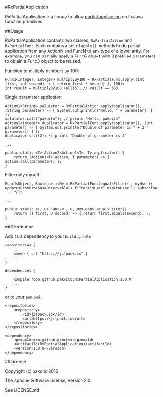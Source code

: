 #RxPartialApplication

RxPartialApplication is a library to allow [partial application](https://en.wikipedia.org/wiki/Partial_application) on RxJava function primitives.

##Usage

RxPartialApplication contains two classes, `RxPartialAction` and `RxPartialFunc`. Each contains a set of `apply()` methods to do partial application from any ActionN and FuncN to any type of a lower arity. For example, you can partially apply a Func6 object with 3 prefilled parameters to obtain a Func3 object to be reused.

Function to multiply numbers by 100:
```
Func1<Integer, Integer> multiplyBy100 = RxPartialFunc.apply((int first, int second) -> { return first * second; }, 100);
int result = multiplyBy100.call(5); // result == 500
```

Single parameter applicator:
```
Action1<String> salutator = RxPartialAction.apply(applicator(), (String parameter) -> { System.out.println("Hello, " + parameter); } );
salutator.call("pakoito"); // prints "Hello, pakoito"
Action1<Integer> duplicator = RxPartialFunc.apply(applicator(), (int parameter) -> { System.out.println("Double of parameter is " + 2 * parameter); } );
duplicator.call(2); // prints "Double of parameter is 4"

...

public static <T> Action2<Action1<T>, T> applicator() {
    return (Action1<T> action, T parameter) -> { action.call(parameter); };
}
```

Filter only myself:
```
Func1<Object, Boolean> isMe = RxPartialFunc(equalsFilter(), myUser);
updatesFromDatabaseObservable().filter(isUser).map(toUser()).subscribe(/* ... */);

...

public static <T, U> Func2<T, U, Boolean> equalsFilter() {
    return (T first, U second) -> { return first.equals(second); };
}
```

##Distribution

Add as a dependency to your `build.gradle`

    repositories {
        ...
        maven { url "https://jitpack.io" }
        ...
    }
    
    dependencies {
        ...
        compile 'com.github.pakoito:RxPartialApplication:1.0.0'
        ...
    }

or to your `pom.xml`

    <repositories>
        <repository>
            <id>jitpack.io</id>
            <url>https://jitpack.io</url>
        </repository>
    </repositories>
    
    <dependency>
        <groupId>com.github.pakoito</groupId>
        <artifactId>RxPartialApplication</artifactId>
        <version>1.0.0</version>
    </dependency>

##License

Copyright (c) pakoito 2016

The Apache Software License, Version 2.0

See LICENSE.md
